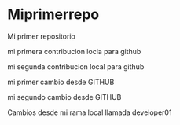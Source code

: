 # Miprimerrepo
Mi primer repositorio

mi primera contribucion locla para github

mi segunda contribucion local para github

mi primer cambio desde GITHUB

mi segundo cambio desde GITHUB

Cambios desde mi rama local llamada developer01
